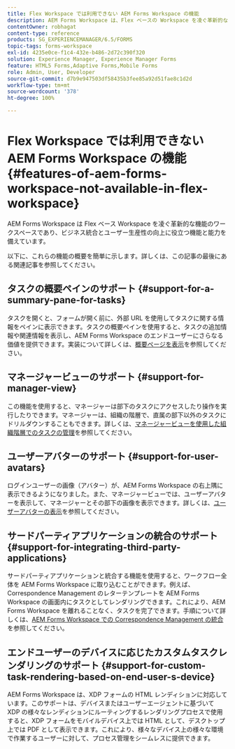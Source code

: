 ```yaml
---
title: Flex Workspace では利用できない AEM Forms Workspace の機能
description: AEM Forms Workspace は、Flex ベースの Workspace を凌ぐ革新的な機能を備えています。特徴と機能の違いについてお読みください。
contentOwner: robhagat
content-type: reference
products: SG_EXPERIENCEMANAGER/6.5/FORMS
topic-tags: forms-workspace
exl-id: 4235e0ce-f1c4-432e-b486-2d72c390f320
solution: Experience Manager, Experience Manager Forms
feature: HTML5 Forms,Adaptive Forms,Mobile Forms
role: Admin, User, Developer
source-git-commit: d7b9e947503df58435b3fee85a92d51fae8c1d2d
workflow-type: tm+mt
source-wordcount: '378'
ht-degree: 100%

---
```


# Flex Workspace では利用できない AEM Forms Workspace の機能 {#features-of-aem-forms-workspace-not-available-in-flex-workspace}

AEM Forms Workspace は Flex ベース Workspace を凌ぐ革新的な機能のワークスペースであり、ビジネス統合とユーザー生産性の向上に役立つ機能と能力を備えています。

以下に、これらの機能の概要を簡単に示します。詳しくは、この記事の最後にある関連記事を参照してください。

## タスクの概要ペインのサポート {#support-for-a-summary-pane-for-tasks}

タスクを開くと、フォームが開く前に、外部 URL を使用してタスクに関する情報をペインに表示できます。タスクの概要ペインを使用すると、タスクの追加情報や関連情報を表示し、AEM Forms Workspace のエンドユーザーにさらなる価値を提供できます。実装について詳しくは、[概要ページを表示](/help/forms/using/displaying-information-task-summary-pane.md)を参照してください。

## マネージャービューのサポート {#support-for-manager-view}

この機能を使用すると、マネージャーは部下のタスクにアクセスしたり操作を実行したりできます。マネージャーは、組織の階層で、直属の部下以外のタスクにドリルダウンすることもできます。詳しくは、[マネージャービューを使用した組織階層でのタスクの管理](/help/forms/using/tasks-organizational-hierarchy-using-manager.md)を参照してください。

## ユーザーアバターのサポート {#support-for-user-avatars}

ログインユーザーの画像（アバター）が、AEM Forms Workspace の右上隅に表示できるようになりました。また、マネージャービューでは、ユーザーアバターを表示して、マネージャーとその部下の画像を表示できます。詳しくは、[ユーザーアバターの表示](/help/forms/using/displaying-user-avatar.md)を参照してください。

## サードパーティアプリケーションの統合のサポート {#support-for-integrating-third-party-applications}

サードパーティアプリケーションと統合する機能を使用すると、ワークフロー全体を AEM Forms Workspace に取り込むことができます。例えば、Correspondence Management のレターテンプレートを AEM Forms Workspace の画面内にタスクとしてレンダリングできます。これにより、AEM Forms Workspace を離れることなく、タスクを完了できます。手順について詳しくは、[AEM Forms Workspace での Correspondence Management の統合](/help/forms/using/integrating-correspondence-management-html-workspace.md)を参照してください。

## エンドユーザーのデバイスに応じたカスタムタスクレンダリングのサポート {#support-for-custom-task-rendering-based-on-end-user-s-device}

AEM Forms Workspace は、XDP フォームの HTML レンディションに対応しています。このサポートは、デバイスまたはユーザーエージェントに基づいて XDP の様々なレンディションにルーティングするレンダリングプロセスで使用すると、XDP フォームをモバイルデバイス上では HTML として、デスクトップ上では PDF として表示できます。これにより、様々なデバイス上の様々な環境で作業するユーザーに対して、プロセス管理をシームレスに提供できます。
